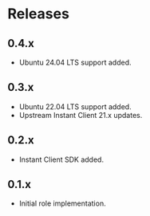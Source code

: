 # Releases

## 0.4.x

- Ubuntu 24.04 LTS support added.

## 0.3.x

- Ubuntu 22.04 LTS support added.
- Upstream Instant Client 21.x updates.

## 0.2.x

- Instant Client SDK added.

## 0.1.x

- Initial role implementation.
